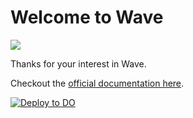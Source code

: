 # Welcome to Wave

<img src="https://cdn.devdojo.com/images/march2021/wave-hero-banner.png">

Thanks for your interest in Wave.

Checkout the [official documentation here](https://wave.devdojo.com/docs).

[![Deploy to DO](https://www.deploytodo.com/do-btn-blue.svg)](https://cloud.digitalocean.com/apps/new?repo=https://github.com/thedevdojo/wave/tree/main)
